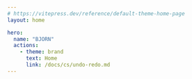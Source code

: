 ```yaml
---
# https://vitepress.dev/reference/default-theme-home-page
layout: home

hero:
  name: "BJORN"
  actions:
    - theme: brand
      text: Home
      link: /docs/cs/undo-redo.md
---
```

